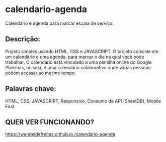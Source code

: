 # calendario-agenda
Calendário e agenda para marcar escala de serviço.

## Descrição:

Projeto simples usando HTML, CSS e JAVASCRIPT.
O projeto consiste em um calendário e uma agenda, para marcar o dia na qual você pode trabalhar.
O calendário está vinculado a uma planilha online do Google Planilhas, ou seja, é uma calendário colaborativo onde várias pessoas podem acessar ao mesmo tempo.

## Palavras chave:

HTML, CSS, JAVASCRIPT, Responsivo, Consumo de API (SheetDB), Mobile First.

## QUER VER FUNCIONANDO?

https://wendeldefreitas.github.io./calendario-agenda
